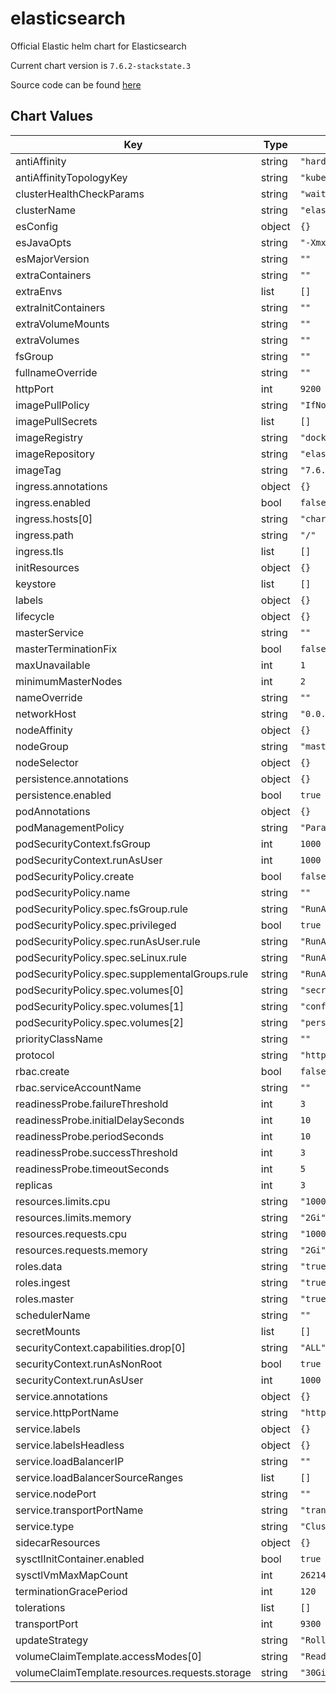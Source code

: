 elasticsearch
=============
Official Elastic helm chart for Elasticsearch

Current chart version is `7.6.2-stackstate.3`

Source code can be found [here](https://github.com/elastic/helm-charts)



## Chart Values

| Key | Type | Default | Description |
|-----|------|---------|-------------|
| antiAffinity | string | `"hard"` |  |
| antiAffinityTopologyKey | string | `"kubernetes.io/hostname"` |  |
| clusterHealthCheckParams | string | `"wait_for_status=green&timeout=1s"` |  |
| clusterName | string | `"elasticsearch"` |  |
| esConfig | object | `{}` |  |
| esJavaOpts | string | `"-Xmx1g -Xms1g"` |  |
| esMajorVersion | string | `""` |  |
| extraContainers | string | `""` |  |
| extraEnvs | list | `[]` |  |
| extraInitContainers | string | `""` |  |
| extraVolumeMounts | string | `""` |  |
| extraVolumes | string | `""` |  |
| fsGroup | string | `""` |  |
| fullnameOverride | string | `""` |  |
| httpPort | int | `9200` |  |
| imagePullPolicy | string | `"IfNotPresent"` |  |
| imagePullSecrets | list | `[]` |  |
| imageRegistry | string | `"docker.elastic.co"` |  |
| imageRepository | string | `"elasticsearch/elasticsearch"` |  |
| imageTag | string | `"7.6.2"` |  |
| ingress.annotations | object | `{}` |  |
| ingress.enabled | bool | `false` |  |
| ingress.hosts[0] | string | `"chart-example.local"` |  |
| ingress.path | string | `"/"` |  |
| ingress.tls | list | `[]` |  |
| initResources | object | `{}` |  |
| keystore | list | `[]` |  |
| labels | object | `{}` |  |
| lifecycle | object | `{}` |  |
| masterService | string | `""` |  |
| masterTerminationFix | bool | `false` |  |
| maxUnavailable | int | `1` |  |
| minimumMasterNodes | int | `2` |  |
| nameOverride | string | `""` |  |
| networkHost | string | `"0.0.0.0"` |  |
| nodeAffinity | object | `{}` |  |
| nodeGroup | string | `"master"` |  |
| nodeSelector | object | `{}` |  |
| persistence.annotations | object | `{}` |  |
| persistence.enabled | bool | `true` |  |
| podAnnotations | object | `{}` |  |
| podManagementPolicy | string | `"Parallel"` |  |
| podSecurityContext.fsGroup | int | `1000` |  |
| podSecurityContext.runAsUser | int | `1000` |  |
| podSecurityPolicy.create | bool | `false` |  |
| podSecurityPolicy.name | string | `""` |  |
| podSecurityPolicy.spec.fsGroup.rule | string | `"RunAsAny"` |  |
| podSecurityPolicy.spec.privileged | bool | `true` |  |
| podSecurityPolicy.spec.runAsUser.rule | string | `"RunAsAny"` |  |
| podSecurityPolicy.spec.seLinux.rule | string | `"RunAsAny"` |  |
| podSecurityPolicy.spec.supplementalGroups.rule | string | `"RunAsAny"` |  |
| podSecurityPolicy.spec.volumes[0] | string | `"secret"` |  |
| podSecurityPolicy.spec.volumes[1] | string | `"configMap"` |  |
| podSecurityPolicy.spec.volumes[2] | string | `"persistentVolumeClaim"` |  |
| priorityClassName | string | `""` |  |
| protocol | string | `"http"` |  |
| rbac.create | bool | `false` |  |
| rbac.serviceAccountName | string | `""` |  |
| readinessProbe.failureThreshold | int | `3` |  |
| readinessProbe.initialDelaySeconds | int | `10` |  |
| readinessProbe.periodSeconds | int | `10` |  |
| readinessProbe.successThreshold | int | `3` |  |
| readinessProbe.timeoutSeconds | int | `5` |  |
| replicas | int | `3` |  |
| resources.limits.cpu | string | `"1000m"` |  |
| resources.limits.memory | string | `"2Gi"` |  |
| resources.requests.cpu | string | `"1000m"` |  |
| resources.requests.memory | string | `"2Gi"` |  |
| roles.data | string | `"true"` |  |
| roles.ingest | string | `"true"` |  |
| roles.master | string | `"true"` |  |
| schedulerName | string | `""` |  |
| secretMounts | list | `[]` |  |
| securityContext.capabilities.drop[0] | string | `"ALL"` |  |
| securityContext.runAsNonRoot | bool | `true` |  |
| securityContext.runAsUser | int | `1000` |  |
| service.annotations | object | `{}` |  |
| service.httpPortName | string | `"http"` |  |
| service.labels | object | `{}` |  |
| service.labelsHeadless | object | `{}` |  |
| service.loadBalancerIP | string | `""` |  |
| service.loadBalancerSourceRanges | list | `[]` |  |
| service.nodePort | string | `""` |  |
| service.transportPortName | string | `"transport"` |  |
| service.type | string | `"ClusterIP"` |  |
| sidecarResources | object | `{}` |  |
| sysctlInitContainer.enabled | bool | `true` |  |
| sysctlVmMaxMapCount | int | `262144` |  |
| terminationGracePeriod | int | `120` |  |
| tolerations | list | `[]` |  |
| transportPort | int | `9300` |  |
| updateStrategy | string | `"RollingUpdate"` |  |
| volumeClaimTemplate.accessModes[0] | string | `"ReadWriteOnce"` |  |
| volumeClaimTemplate.resources.requests.storage | string | `"30Gi"` |  |
